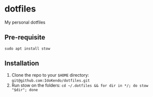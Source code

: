 # dotfiles
My personal dotfiles

## Pre-requisite
`sudo apt install stow`

## Installation
1. Clone the repo to your `$HOME` directory: `git@github.com:IdoKendo/dotfiles.git`
2. Run stow on the folders: `cd ~/.dotfiles && for dir in */; do stow "$dir"; done`

